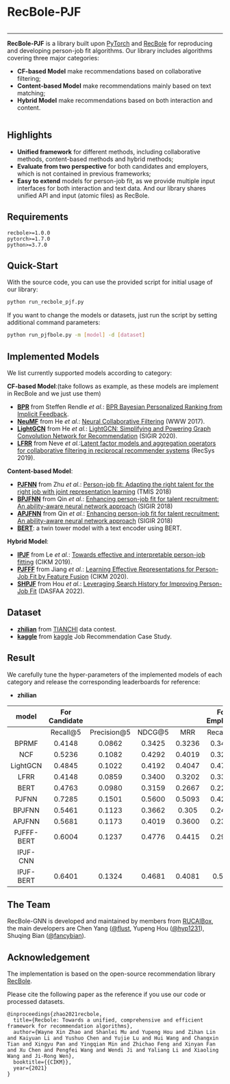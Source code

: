 # RecBole-PJF

![]()

-----

**RecBole-PJF** is a library built upon [PyTorch](https://pytorch.org) and [RecBole](https://github.com/RUCAIBox/RecBole) for reproducing and developing person-job fit algorithms. Our library includes algorithms covering three major categories:

* **CF-based Model** make recommendations based on collaborative filtering;
* **Content-based Model** make recommendations mainly based on text matching;
* **Hybrid Model** make recommendations based on both interaction and content.

![]()

## Highlights

* **Unified framework** for different methods, including collaborative methods,  content-based methods and hybrid methods;
* **Evaluate from two perspective** for both candidates and employers, which is not contained in previous frameworks;
* **Easy to extend** models for person-job fit, as we provide multiple input interfaces for both interaction and text data. And our library shares unified API and input (atomic files) as RecBole.

## Requirements

```
recbole>=1.0.0
pytorch>=1.7.0
python>=3.7.0
```

## Quick-Start

With the source code, you can use the provided script for initial usage of our library:

```bash
python run_recbole_pjf.py
```

If you want to change the models or datasets, just run the script by setting additional command parameters:

```bash
python run_pjfbole.py -m [model] -d [dataset]
```

## Implemented Models

We list currently supported models according to category:

**CF-based Model**:(take follows as example, as these models are implement in RecBole and we just use them)

* **[BPR](recbole/model/general_recommender/bpr.py)** from Steffen Rendle *et al.*: [BPR Bayesian Personalized Ranking from Implicit Feedback](https://dl.acm.org/doi/10.5555/1795114.1795167).
* **[NeuMF](recbole/model/general_recommender/neumf.py)** from He *et al.*: [Neural Collaborative Filtering](https://dl.acm.org/doi/abs/10.1145/3038912.3052569) (WWW 2017).
* **[LightGCN](recbole/model/general_recommender/lightgcn.py)** from He *et al.*: [LightGCN: Simplifying and Powering Graph Convolution Network for Recommendation](https://arxiv.org/abs/2002.02126) (SIGIR 2020).
* **[LFRR](recbole_pjf/model/lfrr.py)** from Neve *et al.*:[Latent factor models and aggregation operators for collaborative filtering in reciprocal recommender systems](https://dl.acm.org/doi/abs/10.1145/3298689.3347026) (RecSys 2019).

**Content-based Model**:

* **[PJFNN](recbole_pjf/model/pjfnn.py)** from Zhu *et al.*: [Person-job fit: Adapting the right talent for the right job with joint representation learning](https://arxiv.org/pdf/1810.04040) (TMIS 2018)
* **[BPJFNN](recbole_pjf/model/BPJFNN.py)** from Qin *et al.*: [Enhancing person-job fit for talent recruitment: An ability-aware neural network approach](https://arxiv.org/pdf/1812.08947) (SIGIR 2018)
* **[APJFNN](recbole_pjf/model/apjfnn.py)** from Qin *et al.*: [Enhancing person-job fit for talent recruitment: An ability-aware neural network approach](https://arxiv.org/pdf/1812.08947) (SIGIR 2018)
* **[BERT](recbole_pjf/model/bert.py)**: a twin tower model with a text encoder using BERT.

**Hybrid Model**:

* **[IPJF](recbole_pjf/model/ipjf.py)** from Le *et al.*: [Towards effective and interpretable person-job fitting](https://dl.acm.org/doi/abs/10.1145/3357384.3357949) (CIKM 2019).
* **[PJFFF](recbole_pjf/model/pjfff.py)** from Jiang *et al.*: [Learning Effective Representations for Person-Job Fit by Feature Fusion](https://arxiv.org/pdf/2006.07017) (CIKM 2020).
* **[SHPJF](recbole_pjf/model/shpjf.py)** from Hou *et al.*: [Leveraging Search History for Improving Person-Job Fit](https://arxiv.org/pdf/2203.14232) (DASFAA 2022).

## Dataset

* **[zhilian]()** from [TIANCHI](https://tianchi.aliyun.com/dataset/dataDetail?dataId=31623) data contest.
* **[kaggle]()** from [kaggle](https://www.kaggle.com/datasets/jsrshivam/job-recommendation-case-study) Job Recommendation Case Study.

## Result

We carefully tune the hyper-parameters of the implemented models of each category and release the corresponding leaderboards for reference:

- **zhilian**

|   model    | For Candidate |             |        |        | For Employer |             |        |        |
| :--------: | :-----------: | :---------: | :----: | :----: | :----------: | :---------: | :----: | :----: |
|            |   Recall@5    | Precision@5 | NDCG@5 |  MRR   |   Recall@5   | Precision@5 | NDCG@5 |  MRR   |
|   BPRMF    |    0.4148     |   0.0862    | 0.3425 | 0.3236 |    0.3484    |   0.0783    | 0.2493 | 0.2258 |
|    NCF     |    0.5236     |   0.1082    | 0.4292 | 0.4019 |    0.3266    |   0.0715    | 0.2163 | 0.1880 |
|  LightGCN  |    0.4845     |   0.1022    | 0.4192 | 0.4047 |    0.4705    |   0.1061    | 0.3651 | 0.3367 |
|    LFRR    |    0.4148     |   0.0859    | 0.3400 | 0.3202 |    0.3334    |   0.0726    | 0.2092 | 0.1718 |
|    BERT    |    0.4763     |   0.0980    | 0.3159 | 0.2667 |    0.2292    |   0.0479    | 0.1362 | 0.1088 |
|   PJFNN    |    0.7285     |   0.1501    | 0.5600 | 0.5093 |    0.4290    |   0.0905    | 0.2763 | 0.2310 |
|   BPJFNN   |    0.5461     |   0.1123    | 0.3662 | 0.305  |    0.2437    |   0.0518    | 0.1429 | 0.1132 |
|   APJFNN   |    0.5681     |   0.1173    | 0.4019 | 0.3600 |    0.2390    |   0.0503    | 0.1403 | 0.1109 |
| PJFFF-BERT |    0.6004     |   0.1237    | 0.4776 | 0.4415 |    0.2992    |   0.0632    | 0.1955 | 0.1651 |
|  IPJF-CNN  |               |             |        |        |              |             |        |        |
| IPJF-BERT  |    0.6401     |   0.1324    | 0.4681 | 0.4081 |    0.519     |   0.1104    | 0.3421 | 0.2914 |

## The Team

RecBole-GNN is developed and maintained by members from [RUCAIBox](http://aibox.ruc.edu.cn/), the main developers are Chen Yang ([@flust](https://github.com/flust), Yupeng Hou ([@hyp1231](https://github.com/hyp1231)), Shuqing Bian ([@fancybian](https://github.com/fancybian)).

## Acknowledgement

The implementation is based on the open-source recommendation library [RecBole](https://github.com/RUCAIBox/RecBole).

Please cite the following paper as the reference if you use our code or processed datasets.

```
@inproceedings{zhao2021recbole,
  title={Recbole: Towards a unified, comprehensive and efficient framework for recommendation algorithms},
  author={Wayne Xin Zhao and Shanlei Mu and Yupeng Hou and Zihan Lin and Kaiyuan Li and Yushuo Chen and Yujie Lu and Hui Wang and Changxin Tian and Xingyu Pan and Yingqian Min and Zhichao Feng and Xinyan Fan and Xu Chen and Pengfei Wang and Wendi Ji and Yaliang Li and Xiaoling Wang and Ji-Rong Wen},
  booktitle={{CIKM}},
  year={2021}
}
```
